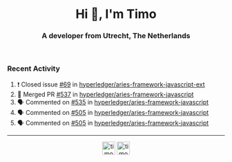 <h1 align="center">Hi 👋, I'm Timo</h1>
<h3 align="center">A developer from Utrecht, The Netherlands</h3>
<br/>
<!-- https://github.com/rahuldkjain/github-profile-readme-generator --!>

<!--  <p align="left"><img src="https://github-readme-stats.vercel.app/api?username=timoglastra&show_icons=true&count_private=true&" alt="timoglastra" /></p> --!>

<!--
Github language stats
<p align="left"><img src="https://github-readme-stats.vercel.app/api/top-langs/?username=timoglastra&layout=compact" alt="timoglastra" /><p>
-->

<!-- Codestats language stats -->
<!-- <p align="left"><img src="https://codestats-readme.vercel.app/api/top-langs/?username=timoglastra&layout=compact&language_count=12" alt="timoglastra" /><p>    --!>
  
<h3>Recent Activity</h3>

<!--START_SECTION:activity-->
1. ❗️ Closed issue [#69](https://github.com/hyperledger/aries-framework-javascript-ext/issues/69) in [hyperledger/aries-framework-javascript-ext](https://github.com/hyperledger/aries-framework-javascript-ext)
2. 🎉 Merged PR [#537](https://github.com/hyperledger/aries-framework-javascript/pull/537) in [hyperledger/aries-framework-javascript](https://github.com/hyperledger/aries-framework-javascript)
3. 🗣 Commented on [#535](https://github.com/hyperledger/aries-framework-javascript/issues/535) in [hyperledger/aries-framework-javascript](https://github.com/hyperledger/aries-framework-javascript)
4. 🗣 Commented on [#505](https://github.com/hyperledger/aries-framework-javascript/issues/505) in [hyperledger/aries-framework-javascript](https://github.com/hyperledger/aries-framework-javascript)
5. 🗣 Commented on [#505](https://github.com/hyperledger/aries-framework-javascript/issues/505) in [hyperledger/aries-framework-javascript](https://github.com/hyperledger/aries-framework-javascript)
<!--END_SECTION:activity-->

---

<p align="center">
<a href="https://twitter.com/timoglastra" target="blank"><img align="center" src="https://cdn.jsdelivr.net/npm/simple-icons@3.0.1/icons/twitter.svg" alt="timoglastra" height="30" width="30" /></a>
<a href="https://linkedin.com/in/timoglastra" target="blank"><img align="center" src="https://cdn.jsdelivr.net/npm/simple-icons@3.0.1/icons/linkedin.svg" alt="timoglastra" height="30" width="30" /></a>
</p>



